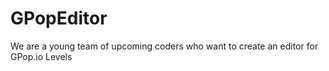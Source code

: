 # GPopEditor
We are a young team of upcoming coders who want to create an editor for GPop.io Levels





